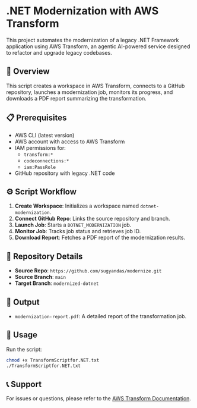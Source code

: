 # .NET Modernization with AWS Transform

This project automates the modernization of a legacy .NET Framework application using AWS Transform, an agentic AI-powered service designed to refactor and upgrade legacy codebases.

## 🚀 Overview
This script creates a workspace in AWS Transform, connects to a GitHub repository, launches a modernization job, monitors its progress, and downloads a PDF report summarizing the transformation.

## 📋 Prerequisites
- AWS CLI (latest version)
- AWS account with access to AWS Transform
- IAM permissions for:
  - `transform:*`
  - `codeconnections:*`
  - `iam:PassRole`
- GitHub repository with legacy .NET code

## ⚙️ Script Workflow
1. **Create Workspace**: Initializes a workspace named `dotnet-modernization`.
2. **Connect GitHub Repo**: Links the source repository and branch.
3. **Launch Job**: Starts a `DOTNET_MODERNIZATION` job.
4. **Monitor Job**: Tracks job status and retrieves job ID.
5. **Download Report**: Fetches a PDF report of the modernization results.

## 📂 Repository Details
- **Source Repo**: `https://github.com/sugyandas/modernize.git`
- **Source Branch**: `main`
- **Target Branch**: `modernized-dotnet`

## 📄 Output
- `modernization-report.pdf`: A detailed report of the transformation job.

## 🧪 Usage
Run the script:
```bash
chmod +x TransformScriptfor.NET.txt
./TransformScriptfor.NET.txt
```

## 📞 Support
For issues or questions, please refer to the [AWS Transform Documentation](https://docs.aws.amazon.com/transform/latest/userguide/).
